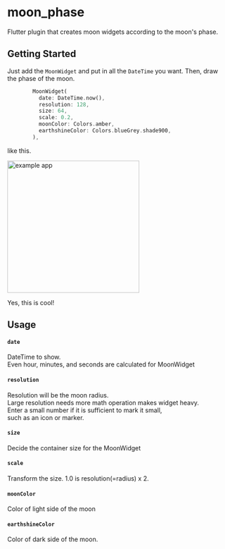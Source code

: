 # moon_phase

Flutter plugin that creates moon widgets according to the moon's phase.

## Getting Started

Just add the `MoonWidget` and put in all the `DateTime` you want. Then, draw the phase of the moon.

```dart
        MoonWidget(
          date: DateTime.now(),
          resolution: 128,
          size: 64,
          scale: 0.2,
          moonColor: Colors.amber,
          earthshineColor: Colors.blueGrey.shade900,
        ),
```

like this.  

<img src="https://user-images.githubusercontent.com/68217334/136396376-bd536827-03ef-4c3b-9de7-03d8b6d8fa3e.png" alt="example app" width="300"/>


Yes, this is cool!    
   
   
## Usage

#### `date`
DateTime to show.   
Even hour, minutes, and seconds are calculated for MoonWidget
#### `resolution`
Resolution will be the moon radius.   
Large resolution needs more math operation makes widget heavy.   
Enter a small number if it is sufficient to mark it small,   
such as an icon or marker.


#### `size`
Decide the container size for the MoonWidget

#### `scale`
Transform the size. 1.0 is resolution(=radius) x 2.   
#### `moonColor`
Color of light side of the moon

#### `earthshineColor`
Color of dark side of the moon.
